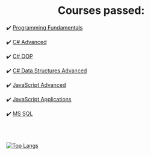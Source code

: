 
<h1 align ="center">Courses passed:</h1>
<div>
  
:heavy_check_mark: <a href="https://softuni.bg/certificates/details/96296/73faf4fd">Programming Fundamentals</a>
  
:heavy_check_mark: <a href="https://softuni.bg/certificates/details/98089/ec575c54">C# Advanced</a>

:heavy_check_mark: <a href="https://softuni.bg/certificates/details/104223/80fa66e2">C# OOP</a>

:heavy_check_mark: <a href="https://softuni.bg/certificates/details/113786/7aa2f246">C# Data Structures Advanced</a>

:heavy_check_mark: <a href="https://softuni.bg/certificates/details/108137/01ff68d4">JavaScript Advanced</a>

:heavy_check_mark: <a href="https://softuni.bg/certificates/details/110248/36d9fe72">JavaScript Applications</a> 

:heavy_check_mark: <a href="https://softuni.bg/certificates/details/114091/10b7fbd6">MS SQL</a>
  
</div>
<br></br>

[![Top Langs](https://github-readme-stats.vercel.app/api/top-langs/?username=VenziVi&layout=compact)](https://github.com/VenziVi/github-readme-stats)


<!--- [![willianrod's wakatime stats](https://github-readme-stats.vercel.app/api/wakatime?username=@VenziVi)](https://github.com/anuraghazra/github-readme-stats) --->

